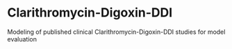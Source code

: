 # Clarithromycin-Digoxin-DDI
Modeling of published clinical Clarithromycin-Digoxin-DDI studies for model evaluation 

